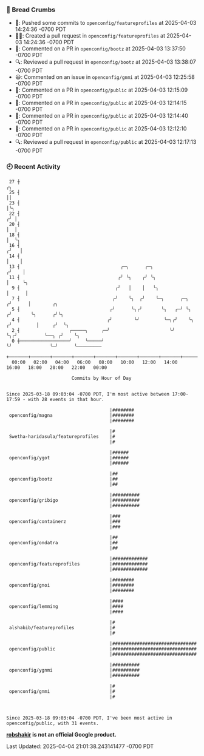 ### 🍞 Bread Crumbs

 * 🚢: Pushed some commits to `openconfig/featureprofiles` at 2025-04-03 14:24:36 -0700 PDT
 * ✍🏼: Created a pull request in `openconfig/featureprofiles` at 2025-04-03 14:24:36 -0700 PDT
 * 💬: Commented on a PR in  `openconfig/bootz` at 2025-04-03 13:37:50 -0700 PDT
 * 🔍: Reviewed a pull request in  `openconfig/bootz` at 2025-04-03 13:38:07 -0700 PDT
 * 😃: Commented on an issue in `openconfig/gnmi` at 2025-04-03 12:25:58 -0700 PDT
 * 💬: Commented on a PR in  `openconfig/public` at 2025-04-03 12:15:09 -0700 PDT
 * 💬: Commented on a PR in  `openconfig/public` at 2025-04-03 12:14:15 -0700 PDT
 * 💬: Commented on a PR in  `openconfig/public` at 2025-04-03 12:14:40 -0700 PDT
 * 💬: Commented on a PR in  `openconfig/public` at 2025-04-03 12:12:10 -0700 PDT
 * 🔍: Reviewed a pull request in  `openconfig/public` at 2025-04-03 12:17:13 -0700 PDT

### 🕘 Recent Activity
```
 27 ┼                                                                        ╭╮
 25 ┤                                                                        ││
 23 ┤                                                                        │╰╮
 22 ┤                                                                       ╭╯ │
 20 ┤                                                                       │  │
 18 ┤                                                                       │  ╰╮
 16 ┤                                                                      ╭╯   │
 14 ┤                                                                      │    │
 13 ┤                                     ╭─╮      ╭─╮                    ╭╯    │
 11 ┤                                    ╭╯ ╰╮    ╭╯ ╰╮                   │     ╰╮
  9 ┤                                   ╭╯   │    │   ╰╮                  │      │
  7 ┤                                  ╭╯    ╰╮  ╭╯    ╰─╮      ╭─╮      ╭╯      │        ╭╮
  5 ┤                                 ╭╯      ╰╮╭╯       ╰╮   ╭─╯ ╰╮    ╭╯       ╰╮      ╭╯╰╮
  4 ┤                                ╭╯        ╰╯         ╰─╮╭╯    ╰╮  ╭╯         │     ╭╯  ╰╮
  2 ┤                  ╭─────╮     ╭─╯                      ╰╯      ╰╮╭╯          ╰──╮ ╭╯    ╰╮
  0 ┼──────────────────╯     ╰─────╯                                 ╰╯              ╰─╯      ╰─────────
    +───────+───────+───────+───────+───────+───────+───────+───────+───────+───────+───────+───────+────
  00:00   02:00   04:00   06:00   08:00   10:00   12:00   14:00   16:00   18:00   20:00   22:00   00:00   

						Commits by Hour of Day


Since 2025-03-18 09:03:04 -0700 PDT, I'm most active between 17:00-17:59 - with 28 events in that hour.

```



```
                                      |########
 openconfig/magna                     |########
                                      |########

                                      |#
 Swetha-haridasula/featureprofiles    |#
                                      |#

                                      |######
 openconfig/ygot                      |######
                                      |######

                                      |##
 openconfig/bootz                     |##
                                      |##

                                      |##########
 openconfig/gribigo                   |##########
                                      |##########

                                      |###
 openconfig/containerz                |###
                                      |###

                                      |##
 openconfig/ondatra                   |##
                                      |##

                                      |#############
 openconfig/featureprofiles           |#############
                                      |#############

                                      |########
 openconfig/gnoi                      |########
                                      |########

                                      |####
 openconfig/lemming                   |####
                                      |####

                                      |#
 alshabib/featureprofiles             |#
                                      |#

                                      |###############################
 openconfig/public                    |###############################
                                      |###############################

                                      |##########
 openconfig/ygnmi                     |##########
                                      |##########

                                      |#
 openconfig/gnmi                      |#
                                      |#



Since 2025-03-18 09:03:04 -0700 PDT, I've been most active in openconfig/public, with 31 events.

```
**[robshakir](mailto:robjs@google.com) is not an official Google product.**  


Last Updated: 2025-04-04 21:01:38.243141477 -0700 PDT
